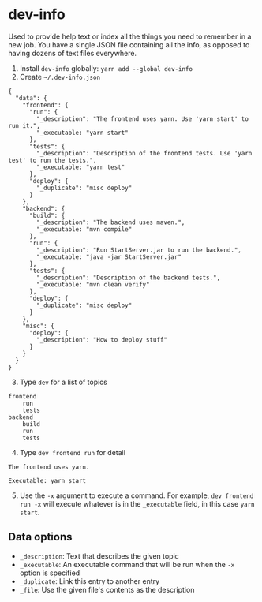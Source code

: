 # dev-info

Used to provide help text or index all the things you need to remember in a new job. You have a single JSON file containing all the info, as opposed to having dozens of text files everywhere.

1. Install `dev-info` globally: `yarn add --global dev-info`
2. Create `~/.dev-info.json`

```
{
  "data": {
    "frontend": {
      "run": {
        "_description": "The frontend uses yarn. Use 'yarn start' to run it.",
        "_executable: "yarn start"
      },
      "tests": {
        "_description": "Description of the frontend tests. Use 'yarn test' to run the tests.",
        "_executable: "yarn test"
      },
      "deploy": {
        "_duplicate": "misc deploy"
      }
    },
    "backend": {
      "build": {
        "_description": "The backend uses maven.",
        "_executable: "mvn compile"
      },
      "run": {
        "_description": "Run StartServer.jar to run the backend.",
        "_executable: "java -jar StartServer.jar"
      },
      "tests": {
        "_description": "Description of the backend tests.",
        "_executable: "mvn clean verify"
      },
      "deploy": {
        "_duplicate": "misc deploy"
      }
    },
    "misc": {
      "deploy": {
        "_description": "How to deploy stuff"
      }
    }
  }
}
```

3. Type `dev` for a list of topics

```
frontend
    run
    tests
backend
    build
    run
    tests
```

4. Type `dev frontend run` for detail

```
The frontend uses yarn.

Executable: yarn start
```

5. Use the `-x` argument to execute a command. For example, `dev frontend run -x` will execute whatever is in the `_executable` field, in this case `yarn start`.

## Data options

- `_description`: Text that describes the given topic
- `_executable`: An executable command that will be run when the `-x` option is specified
- `_duplicate`: Link this entry to another entry
- `_file`: Use the given file's contents as the description

